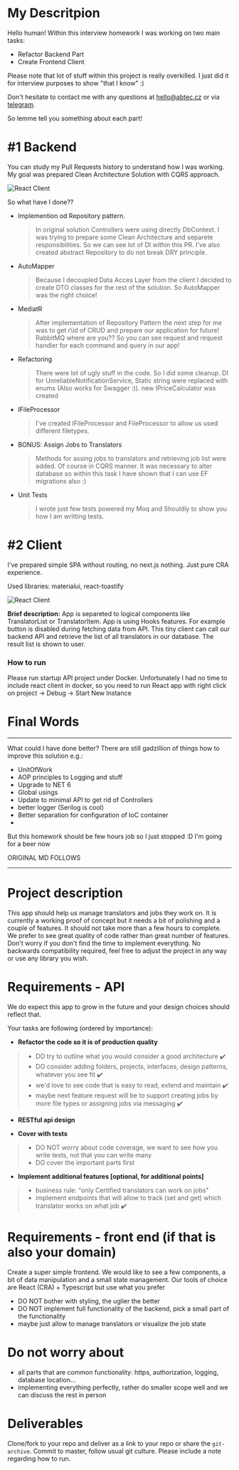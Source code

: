# My Descritpion
Hello human! Within this interview homework I was working on two main tasks:
- Refactor Backend Part
- Create Frontend Client

Please note that lot of stuff within this project is really overkilled. I just did it for interview purposes to show "that I know" :)

Don't hesitate to contact me with any questions at <a href="mailto:hello@abtec.cz">hello@abtec.cz</a> or via <a href="https://t.me/abTeccz">telegram</a>.


So lemme tell you something about each part!

# #1 Backend
You can study my Pull Requests history to understand how I was working. My goal was prepared Clean Architecture Solution with CQRS approach.

![React Client](solution.png)

So what have I done??
- Implemention od Repository pattern.
  > In original solution Controllers were using directly DbContext. I was trying to prepare some Clean Architecture and separete responsibilities. So we can see lot of DI within this PR. I've also created abstract Repository to do not break DRY principle.
- AutoMapper
  > Because I decoupled Data Acces Layer from the client I decided to create DTO classes for the rest of the solution. So AutoMapper was the right choice!
- MediatR
  > After implementation of Repository Pattern the next step for me was to get r\id of CRUD and prepare our application for future! RabbitMQ where are you?? So you can see request and request handler for each command and query in our app!
- Refactoring
  > There were lot of ugly stuff in the code. So I did some cleanup. DI for UnreliableNotificationService, Static string were replaced with enums (Also works for Swagger :)). new IPriceCalculator was created
- IFileProcessor
  > I've created IFileProcessor and FileProcessor to allow us used different filetypes.
- BONUS: Assign Jobs to Translators
  > Methods for assing jobs to translators and retrieving job list were added. Of course in CQRS manner. It was necessary to alter database so within this task I have shown that I can use EF migrations also :)
- Unit Tests
  > I wrote just few tests powered my Moq and Shouldly to show you how I am writting tests.
# #2 Client
I've prepared simple SPA without routing, no next.js nothing. Just pure CRA experience.

Used libraries: materialui, react-toastify

![React Client](client.png)

**Brief description:** App is separeted to logical components like TranslatorList or TranslatorItem. App is 
using Hooks features. For example button is disabled during fetching data from API. This tiny client can call
our backend API and retrieve the list of all translators in our database. The result list is shown to user.

### How to run

Please run startup API project under Docker. Unfortunately I had no time to include react client in docker, so you need to run React app with right click on project -> Debug -> Start New Instance 

# Final Words
------------
What could I have done better? There are still gadzillion of things how to improve this solution e.g.:
* UnitOfWork
* AOP principles to Logging and stuff
* Upgrade to NET 6
* Global usings
* Update to minimal API to get rid of Controllers
* better logger (Serilog is cool)
* Better separation for configuration of IoC container
* 
But this homework should be few hours job so I just stopped :D I'm going for a beer now

ORIGINAL MD FOLLOWS

------------

# Project description
This app should help us manage translators and jobs they work on. 
It is currently a working proof of concept but it needs a bit of polishing and a couple of features. 
It should not take more than a few hours to complete. 
We prefer to see great quality of code rather than great number of features. Don't worry if you don't find the time to implement everything.
No backwards compatibility required, feel free to adjust the project in any way or use any library you wish.

# Requirements - API 
We do expect this app to grow in the future and your design choices should reflect that.

Your tasks are following (ordered by importance): 

- **Refactor the code so it is of production quality**
> * DO try to outline what you would consider a good architecture :heavy_check_mark:
> * DO consider adding folders, projects, interfaces, design patterns, whatever you see fit :heavy_check_mark:
> * we'd love to see code that is easy to read, extend and maintain :heavy_check_mark:
> * maybe next feature request will be to support creating jobs by more file types or assigning jobs via messaging :heavy_check_mark:

- **RESTful api design** 

- **Cover with tests**
> - DO NOT worry about code coverage, we want to see *how* you write tests, not that you can write many
> - DO cover the important parts first

- **Implement additional features [optional, for additional points]**
> - business rule: "only Certified translators can work on jobs"
> - implement endpoints that will allow to track (set and get) which translator works on what job :heavy_check_mark:

# Requirements - front end (if that is also your domain)
Create a super simple frontend. We would like to see a few components, a bit of data manipulation and a small state management. 
Our tools of choice are React (CRA) + Typescript but use what you prefer
- DO NOT bother with styling, the uglier the better
- DO NOT implement full functionality of the backend, pick a small part of the functionality
- maybe just allow to manage translators or visualize the job state

# Do not worry about
- all parts that are common functionality: https, authorization, logging, database location...
- implementing everything perfectly, rather do smaller scope well and we can discuss the rest in person

# Deliverables
Clone/fork to your repo and deliver as a link to your repo or share the `git-archive`. 
Commit to master, follow usual git culture. 
Please include a note regarding how to run.

